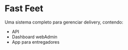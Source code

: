 # Fast Feet
Uma sistema completo para gerenciar delivery, contendo:
  - API
  - Dashboard webAdmin
  - App para entregadores